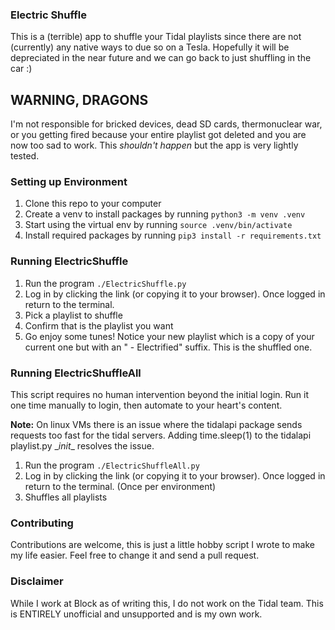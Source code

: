 ### Electric Shuffle

This is a (terrible) app to shuffle your Tidal playlists since there are not (currently) any native ways to due so on a Tesla. Hopefully it will be depreciated in the near future and we can go back to just shuffling in the car :)

## WARNING, DRAGONS

I'm not responsible for bricked devices, dead SD cards, thermonuclear war, or you getting fired because your entire playlist got deleted and you are now too sad to work. This _shouldn't happen_ but the app is very lightly tested.

### Setting up Environment

1. Clone this repo to your computer
1. Create a venv to install packages by running `python3 -m venv .venv`
1. Start using the virtual env by running `source .venv/bin/activate`
1. Install required packages by running `pip3 install -r requirements.txt`

### Running ElectricShuffle
1. Run the program `./ElectricShuffle.py`
1. Log in by clicking the link (or copying it to your browser). Once logged in return to the terminal.
1. Pick a playlist to shuffle
1. Confirm that is the playlist you want
1. Go enjoy some tunes! Notice your new playlist which is a copy of your current one but with an " - Electrified" suffix. This is the shuffled one.

### Running ElectricShuffleAll
This script requires no human intervention beyond the initial login. Run it one time manually to login, then automate to your heart's content.

**Note:** On linux VMs there is an issue where the tidalapi package sends requests too fast for the tidal servers. Adding time.sleep(1) to the tidalapi playlist.py \__init__ resolves the issue.

1. Run the program `./ElectricShuffleAll.py`
1. Log in by clicking the link (or copying it to your browser). Once logged in return to the terminal. (Once per environment)
1. Shuffles all playlists

### Contributing

Contributions are welcome, this is just a little hobby script I wrote to make my life easier. Feel free to change it and send a pull request.

### Disclaimer

While I work at Block as of writing this, I do not work on the Tidal team. This is ENTIRELY unofficial and unsupported and is my own work.